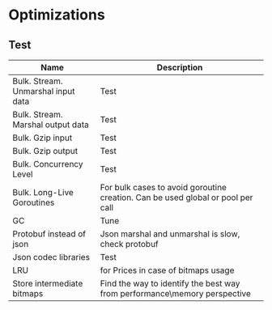 # Optimizations

## Test

|Name|Description|
|---|---|
|Bulk. Stream. Unmarshal input data|Test|
|Bulk. Stream. Marshal output data|Test|
|Bulk. Gzip input|Test|
|Bulk. Gzip output|Test|
|Bulk. Concurrency Level|Test|
|Bulk. Long-Live Goroutines|For bulk cases to avoid goroutine creation. Can be used global or pool per call|
|GC|Tune|
|Protobuf instead of json|Json marshal and unmarshal is slow, check protobuf|
|Json codec libraries|Test|
|LRU|for Prices in case of bitmaps usage|
|Store intermediate bitmaps|Find the way to identify the best way from performance\memory perspective| 

